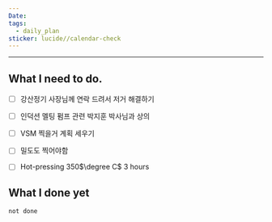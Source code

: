 ```yaml
---
Date: 
tags:
  - daily_plan
sticker: lucide//calendar-check
---
```

---
## What I need to do.

- [ ] 강산정기 사장님께 연락 드려서 저거 해결하기
- [ ] 인덕션 멜팅 펌프 관련 박지훈 박사님과 상의
- [ ] VSM 찍을거 계획 세우기
- [ ] 밀도도 찍어야함
- [ ] Hot-pressing 350$\degree C$ 3 hours



## What I done yet
```tasks
not done
```
